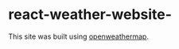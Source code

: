 # react-weather-website-

This site was built using [openweathermap](https://openweathermap.org/api).
